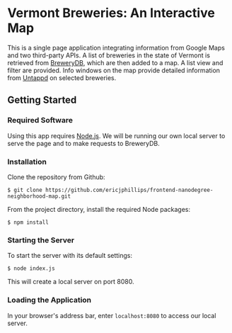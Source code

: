 # Vermont Breweries: An Interactive Map
This is a single page application integrating information from Google Maps and two third-party APIs. A list of breweries in the state of Vermont is retrieved from [BreweryDB](http://www.brewerydb.com/), which are then added to a map. A list view and filter are provided. Info windows on the map provide detailed information from [Untappd](https://untappd.com/) on selected breweries.

## Getting Started
### Required Software
Using this app requires [Node.js](https://nodejs.org/en/). We will be running our own local server to serve the page and to make requests to BreweryDB.
### Installation
Clone the repository from Github:

`$ git clone https://github.com/ericjphillips/frontend-nanodegree-neighborhood-map.git`

From the project directory, install the required Node packages:

`$ npm install`
### Starting the Server
To start the server with its default settings:

`$ node index.js`

This will create a local server on port 8080.
### Loading the Application
In your browser's address bar, enter `localhost:8080` to access our local server.

